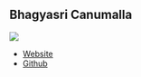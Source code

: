 Bhagyasri Canumalla
-------------

![](photos/bhagyasri-canumalla.jpg)

* [Website](http://www.bhagyac93.wix.com/portfolio)
* [Github](https://github.com/bc564)
